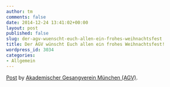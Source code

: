 ```yaml
---
author: tm
comments: false
date: 2014-12-24 13:41:02+00:00
layout: post
published: false
slug: der-agv-wuenscht-euch-allen-ein-frohes-weihnachtsfest
title: Der AGV wünscht Euch allen ein frohes Weihnachtsfest!
wordpress_id: 3034
categories:
- Allgemein
---
```

[Post](https://www.facebook.com/video.php?v=915448405141652) by [Akademischer Gesangverein München (AGV)](https://www.facebook.com/agvmuenchen).
